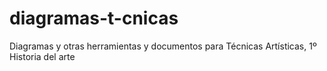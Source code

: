 # diagramas-t-cnicas
Diagramas y otras herramientas y documentos para Técnicas Artísticas, 1º Historia del arte
